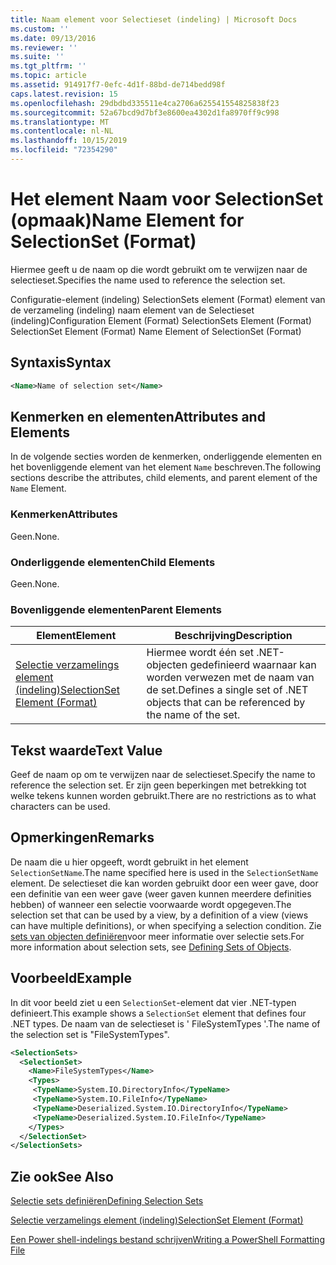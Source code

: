 ```yaml
---
title: Naam element voor Selectieset (indeling) | Microsoft Docs
ms.custom: ''
ms.date: 09/13/2016
ms.reviewer: ''
ms.suite: ''
ms.tgt_pltfrm: ''
ms.topic: article
ms.assetid: 914917f7-0efc-4d1f-88bd-de714bedd98f
caps.latest.revision: 15
ms.openlocfilehash: 29dbdbd335511e4ca2706a625541554825838f23
ms.sourcegitcommit: 52a67bcd9d7bf3e8600ea4302d1fa8970ff9c998
ms.translationtype: MT
ms.contentlocale: nl-NL
ms.lasthandoff: 10/15/2019
ms.locfileid: "72354290"
---
```

# <a name="name-element-for-selectionset-format"></a><span data-ttu-id="318b5-102">Het element Naam voor SelectionSet (opmaak)</span><span class="sxs-lookup"><span data-stu-id="318b5-102">Name Element for SelectionSet (Format)</span></span>

<span data-ttu-id="318b5-103">Hiermee geeft u de naam op die wordt gebruikt om te verwijzen naar de selectieset.</span><span class="sxs-lookup"><span data-stu-id="318b5-103">Specifies the name used to reference the selection set.</span></span>

<span data-ttu-id="318b5-104">Configuratie-element (indeling) SelectionSets element (Format) element van de verzameling (indeling) naam element van de Selectieset (indeling)</span><span class="sxs-lookup"><span data-stu-id="318b5-104">Configuration Element (Format) SelectionSets Element (Format) SelectionSet Element (Format) Name Element of SelectionSet (Format)</span></span>

## <a name="syntax"></a><span data-ttu-id="318b5-105">Syntaxis</span><span class="sxs-lookup"><span data-stu-id="318b5-105">Syntax</span></span>

```xml
<Name>Name of selection set</Name>
```

## <a name="attributes-and-elements"></a><span data-ttu-id="318b5-106">Kenmerken en elementen</span><span class="sxs-lookup"><span data-stu-id="318b5-106">Attributes and Elements</span></span>

<span data-ttu-id="318b5-107">In de volgende secties worden de kenmerken, onderliggende elementen en het bovenliggende element van het element `Name` beschreven.</span><span class="sxs-lookup"><span data-stu-id="318b5-107">The following sections describe the attributes, child elements, and parent element of the `Name` Element.</span></span>

### <a name="attributes"></a><span data-ttu-id="318b5-108">Kenmerken</span><span class="sxs-lookup"><span data-stu-id="318b5-108">Attributes</span></span>

<span data-ttu-id="318b5-109">Geen.</span><span class="sxs-lookup"><span data-stu-id="318b5-109">None.</span></span>

### <a name="child-elements"></a><span data-ttu-id="318b5-110">Onderliggende elementen</span><span class="sxs-lookup"><span data-stu-id="318b5-110">Child Elements</span></span>

<span data-ttu-id="318b5-111">Geen.</span><span class="sxs-lookup"><span data-stu-id="318b5-111">None.</span></span>

### <a name="parent-elements"></a><span data-ttu-id="318b5-112">Bovenliggende elementen</span><span class="sxs-lookup"><span data-stu-id="318b5-112">Parent Elements</span></span>

|<span data-ttu-id="318b5-113">Element</span><span class="sxs-lookup"><span data-stu-id="318b5-113">Element</span></span>|<span data-ttu-id="318b5-114">Beschrijving</span><span class="sxs-lookup"><span data-stu-id="318b5-114">Description</span></span>|
|-------------|-----------------|
|[<span data-ttu-id="318b5-115">Selectie verzamelings element (indeling)</span><span class="sxs-lookup"><span data-stu-id="318b5-115">SelectionSet Element (Format)</span></span>](./selectionset-element-format.md)|<span data-ttu-id="318b5-116">Hiermee wordt één set .NET-objecten gedefinieerd waarnaar kan worden verwezen met de naam van de set.</span><span class="sxs-lookup"><span data-stu-id="318b5-116">Defines a single set of .NET objects that can be referenced by the name of the set.</span></span>|

## <a name="text-value"></a><span data-ttu-id="318b5-117">Tekst waarde</span><span class="sxs-lookup"><span data-stu-id="318b5-117">Text Value</span></span>

<span data-ttu-id="318b5-118">Geef de naam op om te verwijzen naar de selectieset.</span><span class="sxs-lookup"><span data-stu-id="318b5-118">Specify the name to reference the selection set.</span></span> <span data-ttu-id="318b5-119">Er zijn geen beperkingen met betrekking tot welke tekens kunnen worden gebruikt.</span><span class="sxs-lookup"><span data-stu-id="318b5-119">There are no restrictions as to what characters can be used.</span></span>

## <a name="remarks"></a><span data-ttu-id="318b5-120">Opmerkingen</span><span class="sxs-lookup"><span data-stu-id="318b5-120">Remarks</span></span>

<span data-ttu-id="318b5-121">De naam die u hier opgeeft, wordt gebruikt in het element `SelectionSetName`.</span><span class="sxs-lookup"><span data-stu-id="318b5-121">The name specified here is used in the `SelectionSetName` element.</span></span> <span data-ttu-id="318b5-122">De selectieset die kan worden gebruikt door een weer gave, door een definitie van een weer gave (weer gaven kunnen meerdere definities hebben) of wanneer een selectie voorwaarde wordt opgegeven.</span><span class="sxs-lookup"><span data-stu-id="318b5-122">The selection set that can be used by a view, by a definition of a view (views can have multiple definitions), or when specifying a selection condition.</span></span> <span data-ttu-id="318b5-123">Zie [sets van objecten definiëren](./defining-selection-sets.md)voor meer informatie over selectie sets.</span><span class="sxs-lookup"><span data-stu-id="318b5-123">For more information about selection sets, see [Defining Sets of Objects](./defining-selection-sets.md).</span></span>

## <a name="example"></a><span data-ttu-id="318b5-124">Voorbeeld</span><span class="sxs-lookup"><span data-stu-id="318b5-124">Example</span></span>

<span data-ttu-id="318b5-125">In dit voor beeld ziet u een `SelectionSet`-element dat vier .NET-typen definieert.</span><span class="sxs-lookup"><span data-stu-id="318b5-125">This example shows a `SelectionSet` element that defines four .NET types.</span></span> <span data-ttu-id="318b5-126">De naam van de selectieset is ' FileSystemTypes '.</span><span class="sxs-lookup"><span data-stu-id="318b5-126">The name of the selection set is "FileSystemTypes".</span></span>

```xml
<SelectionSets>
  <SelectionSet>
    <Name>FileSystemTypes</Name>
    <Types>
     <TypeName>System.IO.DirectoryInfo</TypeName>
     <TypeName>System.IO.FileInfo</TypeName>
     <TypeName>Deserialized.System.IO.DirectoryInfo</TypeName>
     <TypeName>Deserialized.System.IO.FileInfo</TypeName>
    </Types>
  </SelectionSet>
</SelectionSets>
```

## <a name="see-also"></a><span data-ttu-id="318b5-127">Zie ook</span><span class="sxs-lookup"><span data-stu-id="318b5-127">See Also</span></span>

[<span data-ttu-id="318b5-128">Selectie sets definiëren</span><span class="sxs-lookup"><span data-stu-id="318b5-128">Defining Selection Sets</span></span>](./defining-selection-sets.md)

[<span data-ttu-id="318b5-129">Selectie verzamelings element (indeling)</span><span class="sxs-lookup"><span data-stu-id="318b5-129">SelectionSet Element (Format)</span></span>](./selectionset-element-format.md)

[<span data-ttu-id="318b5-130">Een Power shell-indelings bestand schrijven</span><span class="sxs-lookup"><span data-stu-id="318b5-130">Writing a PowerShell Formatting File</span></span>](./writing-a-powershell-formatting-file.md)
